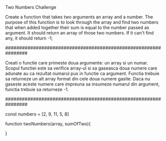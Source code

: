 Two Numbers Challenge

Create a function that takes two arguments an array and a number. 
The purpose of this function is to look through the array and find two numbers that when added together their sum is equal to the number passed as argument. 
It should return an array of those two numbers. 
If it can't find any, it should return -1;


################################################################


Creati o functie care primeste doua argumente: un array si un numar.
Scopul functiei este sa verifice array-ul si sa gaseasca doua numere care adunate au ca rezultat numarul pus in functie ca argument.
Functia trebuie sa returneze un alt array format din cele doua numere gasite.
Daca nu gaseste aceste numere care impreuna sa insumeze numarul din argument, functia trebuie sa returneze -1.

################################################################

const numbers = [2, 9, 11, 5, 8]

function twoNumbers(array, sumOfTwo){

}
